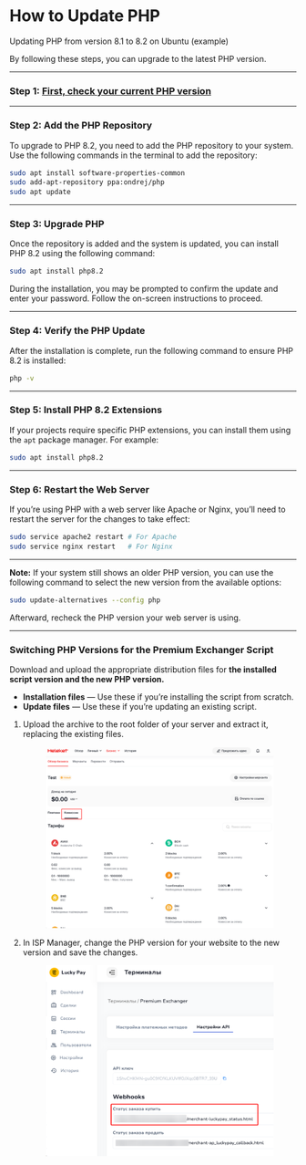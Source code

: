 # How to Update PHP

Updating PHP from version 8.1 to 8.2 on Ubuntu (example)

By following these steps, you can upgrade to the latest PHP version.

---

### Step 1: [First, check your current PHP version](https://premium.gitbook.io/main/osnovnye-nastroiki/faq/kak-proverit-versiyu-php-ustanovlennuyu-na-servere)

---

### Step 2: Add the PHP Repository

To upgrade to PHP 8.2, you need to add the PHP repository to your system. Use the following commands in the terminal to add the repository:

```bash
sudo apt install software-properties-common
sudo add-apt-repository ppa:ondrej/php
sudo apt update
```

---

### Step 3: Upgrade PHP

Once the repository is added and the system is updated, you can install PHP 8.2 using the following command:

```bash
sudo apt install php8.2
```

During the installation, you may be prompted to confirm the update and enter your password. Follow the on-screen instructions to proceed.

---

### Step 4: Verify the PHP Update

After the installation is complete, run the following command to ensure PHP 8.2 is installed:

```bash
php -v
```

---

### Step 5: Install PHP 8.2 Extensions

If your projects require specific PHP extensions, you can install them using the `apt` package manager. For example:

```bash
sudo apt install php8.2
```

---

### Step 6: Restart the Web Server

If you’re using PHP with a web server like Apache or Nginx, you’ll need to restart the server for the changes to take effect:

```bash
sudo service apache2 restart # For Apache
sudo service nginx restart   # For Nginx
```

---

**Note:** If your system still shows an older PHP version, you can use the following command to select the new version from the available options:

```bash
sudo update-alternatives --config php
```

Afterward, recheck the PHP version your web server is using.

---

### Switching PHP Versions for the Premium Exchanger Script

Download and upload the appropriate distribution files for **the installed script version and the new PHP version.**

- **Installation files** — Use these if you’re installing the script from scratch.
- **Update files** — Use these if you’re updating an existing script.

1. Upload the archive to the root folder of your server and extract it, replacing the existing files.

   <figure><img src="../../../../.gitbook/assets/image (74).png" alt=""><figcaption></figcaption></figure>

2. In ISP Manager, change the PHP version for your website to the new version and save the changes.

   <figure><img src="../../../../.gitbook/assets/image (76).png" alt="" width="467"><figcaption></figcaption></figure>